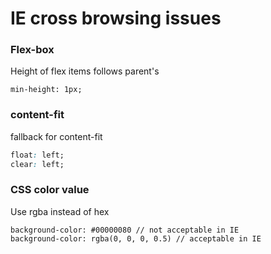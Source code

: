 # IE cross browsing issues

### Flex-box
Height of flex items follows parent's
<br>
```
min-height: 1px;
```
### content-fit
fallback for content-fit
<br>
```css
float: left;
clear: left;
```

### CSS color value
Use rgba instead of hex
```
background-color: #00000080 // not acceptable in IE
background-color: rgba(0, 0, 0, 0.5) // acceptable in IE
```
